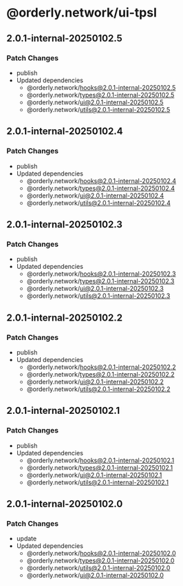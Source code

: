 # @orderly.network/ui-tpsl

## 2.0.1-internal-20250102.5

### Patch Changes

- publish
- Updated dependencies
  - @orderly.network/hooks@2.0.1-internal-20250102.5
  - @orderly.network/types@2.0.1-internal-20250102.5
  - @orderly.network/ui@2.0.1-internal-20250102.5
  - @orderly.network/utils@2.0.1-internal-20250102.5

## 2.0.1-internal-20250102.4

### Patch Changes

- publish
- Updated dependencies
  - @orderly.network/hooks@2.0.1-internal-20250102.4
  - @orderly.network/types@2.0.1-internal-20250102.4
  - @orderly.network/ui@2.0.1-internal-20250102.4
  - @orderly.network/utils@2.0.1-internal-20250102.4

## 2.0.1-internal-20250102.3

### Patch Changes

- publish
- Updated dependencies
  - @orderly.network/hooks@2.0.1-internal-20250102.3
  - @orderly.network/types@2.0.1-internal-20250102.3
  - @orderly.network/ui@2.0.1-internal-20250102.3
  - @orderly.network/utils@2.0.1-internal-20250102.3

## 2.0.1-internal-20250102.2

### Patch Changes

- publish
- Updated dependencies
  - @orderly.network/hooks@2.0.1-internal-20250102.2
  - @orderly.network/types@2.0.1-internal-20250102.2
  - @orderly.network/ui@2.0.1-internal-20250102.2
  - @orderly.network/utils@2.0.1-internal-20250102.2

## 2.0.1-internal-20250102.1

### Patch Changes

- publish
- Updated dependencies
  - @orderly.network/hooks@2.0.1-internal-20250102.1
  - @orderly.network/types@2.0.1-internal-20250102.1
  - @orderly.network/ui@2.0.1-internal-20250102.1
  - @orderly.network/utils@2.0.1-internal-20250102.1

## 2.0.1-internal-20250102.0

### Patch Changes

- update
- Updated dependencies
  - @orderly.network/hooks@2.0.1-internal-20250102.0
  - @orderly.network/types@2.0.1-internal-20250102.0
  - @orderly.network/utils@2.0.1-internal-20250102.0
  - @orderly.network/ui@2.0.1-internal-20250102.0
